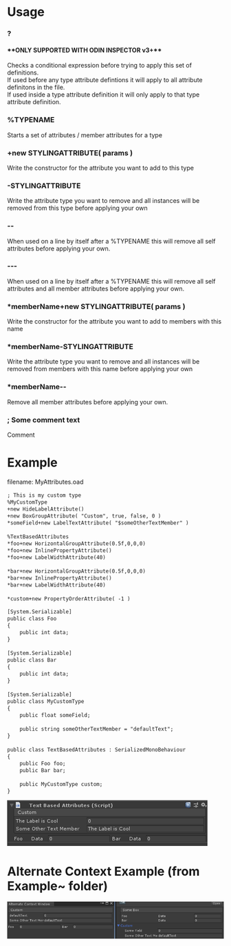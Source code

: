 <h1>Usage</h1>

<h3>?</h3>
<h4>**ONLY SUPPORTED WITH ODIN INSPECTOR v3+**</h4>
Checks a conditional expression before trying to apply this set of definitions.<br>
If used before any type attribute defintions it will apply to all attribute definitons in the file.<br>
If used inside a type attribute definition it will only apply to that type attribute definition.

<h3>%TYPENAME</h3> 
Starts a set of attributes / member attributes for a type<br>

<h3>+new STYLINGATTRIBUTE( params )</h3>
Write the constructor for the attribute you want to add to this type

<h3>-STYLINGATTRIBUTE</h3>
Write the attribute type you want to remove and all instances will be removed from this type before applying your own<br>

<h3>--</h3>
When used on a line by itself after a %TYPENAME this will remove all self attributes before applying your own.

<h3>---</h3>
When used on a line by itself after a %TYPENAME this will remove all self attributes and all member attributes before applying your own.

<h3>*memberName+new STYLINGATTRIBUTE( params )</h3>
Write the constructor for the attribute you want to add to members with this name

<h3>*memberName-STYLINGATTRIBUTE</h3>
Write the attribute type you want to remove and all instances will be removed from members with this name before applying your own

<h3>*memberName--</h3>
Remove all member attributes before applying your own.

<h3>; Some comment text</h3>
Comment<br>

<h1>Example</h1>
filename: MyAttributes.oad<br>

~~~~
; This is my custom type
%MyCustomType
+new HideLabelAttribute()
+new BoxGroupAttribute( "Custom", true, false, 0 )
*someField+new LabelTextAttribute( "$someOtherTextMember" )

%TextBasedAttributes
*foo+new HorizontalGroupAttribute(0.5f,0,0,0)
*foo+new InlinePropertyAttribute()
*foo+new LabelWidthAttribute(40)

*bar+new HorizontalGroupAttribute(0.5f,0,0,0)
*bar+new InlinePropertyAttribute()
*bar+new LabelWidthAttribute(40)

*custom+new PropertyOrderAttribute( -1 )
~~~~
~~~~
[System.Serializable]
public class Foo
{
	public int data;
}

[System.Serializable]
public class Bar
{
	public int data;
}

[System.Serializable]
public class MyCustomType
{
	public float someField;

	public string someOtherTextMember = "defaultText";
}

public class TextBasedAttributes : SerializedMonoBehaviour
{
	public Foo foo;
	public Bar bar;

	public MyCustomType custom;
}
~~~~

![Example](Images~/TextBasedAttributesExample.png?raw=true "Example")

<h1>Alternate Context Example (from Example~ folder)</h1>

![Example](Images~/AlternateContextExample.png?raw=true "AlternateContextExample")
